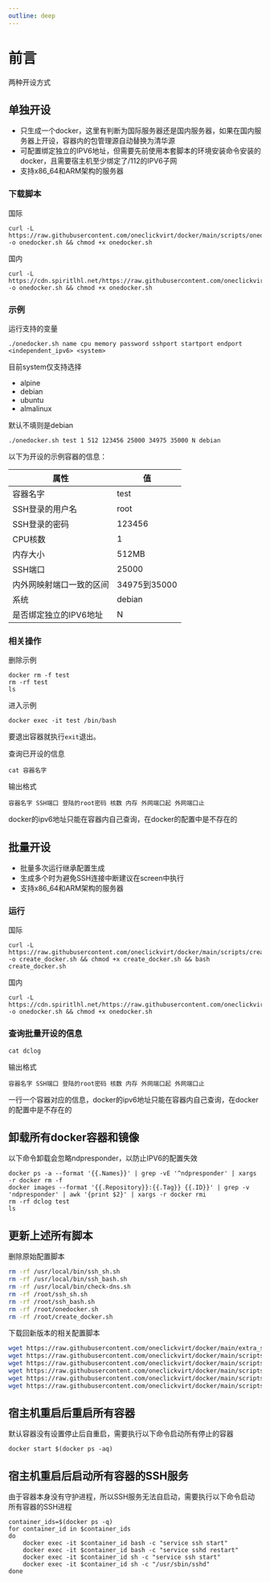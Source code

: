 ```yaml
---
outline: deep
---
```


# 前言

两种开设方式

## 单独开设

- 只生成一个docker，这里有判断为国际服务器还是国内服务器，如果在国内服务器上开设，容器内的包管理源自动替换为清华源
- 可配置绑定独立的IPV6地址，但需要先前使用本套脚本的环境安装命令安装的docker，且需要宿主机至少绑定了/112的IPV6子网
- 支持x86_64和ARM架构的服务器

### 下载脚本

国际

```shell
curl -L https://raw.githubusercontent.com/oneclickvirt/docker/main/scripts/onedocker.sh -o onedocker.sh && chmod +x onedocker.sh
```

国内

```shell
curl -L https://cdn.spiritlhl.net/https://raw.githubusercontent.com/oneclickvirt/docker/main/scripts/onedocker.sh -o onedocker.sh && chmod +x onedocker.sh
```

### 示例

运行支持的变量

```
./onedocker.sh name cpu memory password sshport startport endport <independent_ipv6> <system>
```

目前system仅支持选择

- alpine
- debian
- ubuntu
- almalinux

默认不填则是debian

```shell
./onedocker.sh test 1 512 123456 25000 34975 35000 N debian
```

以下为开设的示例容器的信息：

| 属性                    | 值             |
|------------------------|----------------|
| 容器名字                | test           |
| SSH登录的用户名         | root           |
| SSH登录的密码           | 123456         |
| CPU核数                 | 1              |
| 内存大小               | 512MB          |
| SSH端口                 | 25000          |
| 内外网映射端口一致的区间 | 34975到35000   |
| 系统                   | debian         |
| 是否绑定独立的IPV6地址   | N             |

### 相关操作

删除示例

```shell
docker rm -f test
rm -rf test
ls
```

进入示例

```shell
docker exec -it test /bin/bash
```

要退出容器就执行```exit```退出。

查询已开设的信息

```shell
cat 容器名字
```

输出格式

```
容器名字 SSH端口 登陆的root密码 核数 内存 外网端口起 外网端口止
```

docker的ipv6地址只能在容器内自己查询，在docker的配置中是不存在的

## 批量开设

- 批量多次运行继承配置生成
- 生成多个时为避免SSH连接中断建议在screen中执行
- 支持x86_64和ARM架构的服务器

### 运行

国际

```shell
curl -L https://raw.githubusercontent.com/oneclickvirt/docker/main/scripts/create_docker.sh -o create_docker.sh && chmod +x create_docker.sh && bash create_docker.sh
```

国内

```shell
curl -L https://cdn.spiritlhl.net/https://raw.githubusercontent.com/oneclickvirt/docker/main/scripts/onedocker.sh -o onedocker.sh && chmod +x onedocker.sh
```

### 查询批量开设的信息

```shell
cat dclog
```

输出格式

```
容器名字 SSH端口 登陆的root密码 核数 内存 外网端口起 外网端口止 
```

一行一个容器对应的信息，docker的ipv6地址只能在容器内自己查询，在docker的配置中是不存在的

## 卸载所有docker容器和镜像

以下命令卸载会忽略ndpresponder，以防止IPV6的配置失效

```shell
docker ps -a --format '{{.Names}}' | grep -vE '^ndpresponder' | xargs -r docker rm -f
docker images --format '{{.Repository}}:{{.Tag}} {{.ID}}' | grep -v 'ndpresponder' | awk '{print $2}' | xargs -r docker rmi
rm -rf dclog test
ls
```

## 更新上述所有脚本

删除原始配置脚本

```bash
rm -rf /usr/local/bin/ssh_sh.sh
rm -rf /usr/local/bin/ssh_bash.sh
rm -rf /usr/local/bin/check-dns.sh
rm -rf /root/ssh_sh.sh
rm -rf /root/ssh_bash.sh
rm -rf /root/onedocker.sh
rm -rf /root/create_docker.sh
```

下载回新版本的相关配置脚本

```bash
wget https://raw.githubusercontent.com/oneclickvirt/docker/main/extra_scripts/check-dns.sh -O /usr/local/bin/check-dns.sh && chmod +x /usr/local/bin/check-dns.sh
wget https://raw.githubusercontent.com/oneclickvirt/docker/main/scripts/config.sh -O /usr/local/bin/config.sh && chmod +x /usr/local/bin/config.sh
wget https://raw.githubusercontent.com/oneclickvirt/docker/main/scripts/ssh_bash.sh -O /usr/local/bin/ssh_bash.sh && chmod +x /usr/local/bin/ssh_bash.sh
wget https://raw.githubusercontent.com/oneclickvirt/docker/main/scripts/ssh_sh.sh -O /usr/local/bin/ssh_sh.sh && chmod +x /usr/local/bin/ssh_sh.sh
wget https://raw.githubusercontent.com/oneclickvirt/docker/main/scripts/onedocker.sh -O /root/onedocker.sh && chmod +x /root/onedocker.sh
wget https://raw.githubusercontent.com/oneclickvirt/docker/main/scripts/create_docker.sh -O /root/create_docker.sh && chmod +x /root/create_docker.sh
```

## 宿主机重启后重启所有容器

默认容器没有设置停止后自重启，需要执行以下命令启动所有停止的容器

```
docker start $(docker ps -aq)
```

## 宿主机重启后启动所有容器的SSH服务

由于容器本身没有守护进程，所以SSH服务无法自启动，需要执行以下命令启动所有容器的SSH进程

```
container_ids=$(docker ps -q)
for container_id in $container_ids
do
    docker exec -it $container_id bash -c "service ssh start"
    docker exec -it $container_id bash -c "service sshd restart"
    docker exec -it $container_id sh -c "service ssh start"
    docker exec -it $container_id sh -c "/usr/sbin/sshd"
done
```
